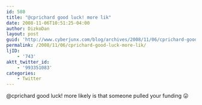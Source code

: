 ```yaml
---
id: 580
title: "@cprichard good luck! more lik"
date: 2008-11-06T10:51:25-04:00
author: DizkoDan
layout: post
guid: 'http://www.cyberjunx.com/blog/archives/2008/11/06/cprichard-good-luck-more-lik/'
permalink: /2008/11/06/cprichard-good-luck-more-lik/
ljID:
    - '743'
aktt_twitter_id:
    - '993351083'
categories:
    - Twitter
---
```


@cprichard good luck! more likely is that someone pulled your funding 😛